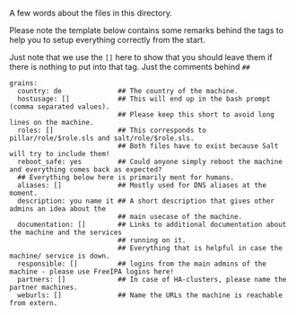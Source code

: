 A few words about the files in this directory. 

Please note the template below contains some remarks behind the tags to help
you to setup everything correctly from the start.

Just note that we use the ```[]``` here to show that you should leave them 
if there is nothing to put into that tag. Just the comments behind ```##```

```
grains:
  country: de              ## The country of the machine. 
  hostusage: []            ## This will end up in the bash prompt (comma separated values).
                           ## Please keep this short to avoid long lines on the machine.
  roles: []                ## This corresponds to pillar/role/$role.sls and salt/role/$role.sls.
                           ## Both files have to exist because Salt will try to include them!
  reboot_safe: yes         ## Could anyone simply reboot the machine and everything comes back as expected?
  ## Everything below here is primarily ment for humans. 
  aliases: []              ## Mostly used for DNS aliases at the moment.
  description: you name it ## A short description that gives other admins an idea about the
                           ## main usecase of the machine.
  documentation: []        ## Links to additional documentation about the machine and the services 
                           ## running on it.
                           ## Everything that is helpful in case the machine/ service is down.
  responsible: []          ## logins from the main admins of the machine - please use FreeIPA logins here!
  partners: []             ## In case of HA-clusters, please name the partner machines.
  weburls: []              ## Name the URLs the machine is reachable from extern.
```
